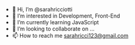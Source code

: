 - 👋 Hi, I’m @sarahricciotti
- 👀 I’m interested in Development, Front-End
- 🌱 I’m currently learning JavaScript
- 💞️ I’m looking to collaborate on ...
- 📫 How to reach me sarahricci123@gmail.com

<!---
sarahricciotti/sarahricciotti is a ✨ special ✨ repository because its `README.md` (this file) appears on your GitHub profile.
You can click the Preview link to take a look at your changes.
--->
